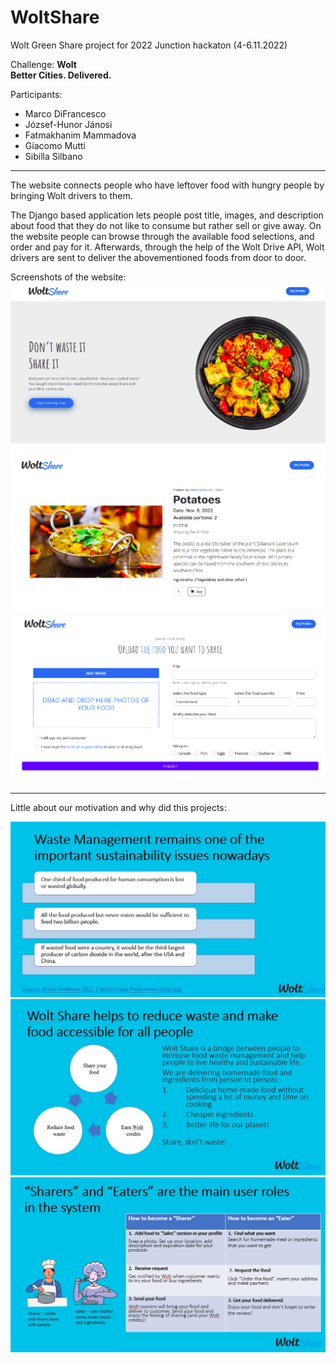 # WoltShare
Wolt Green Share project for 2022 Junction hackaton (4-6.11.2022)

Challenge: **Wolt**\
**Better Cities. Delivered.**

Participants:
- Marco DiFrancesco
- József-Hunor Jánosi
- Fatmakhanim Mammadova
- Giacomo Mutti
- Sibilla Silbano

---
The website connects people who have leftover food with hungry people by bringing Wolt drivers to them.

The Django based application lets people post title, images, and description about food that they do not like to consume but rather sell or give away. On the website people can browse through the available food selections, and order and pay for it. Afterwards, through the help of the Wolt Drive API, Wolt drivers are sent to deliver the abovementioned foods from door to door.



Screenshots of the website:
![woltshare-home](imgs/woltshare_home.png)
![woltshare-product](imgs/woltshare_product.png)
![woltshare-sell](imgs/wolthsare_sell.png)


---

Little about our motivation and why did this projects:

![motivation1](imgs/motiv1.jpg)
![motivation3](imgs/motiv3.jpg)
![motivation2](imgs/motiv2.jpg)
